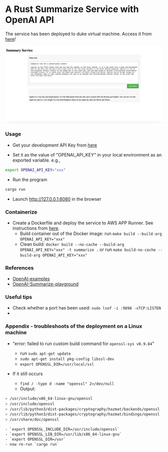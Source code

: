 # A Rust Summarize Service with OpenAI API 

The service has been deployed to duke virtual machine. Access it from [here](http://vcm-30756.vm.duke.edu:8989/)!

![UI](summarize.png)

### Usage
- Get your development API Key from [here](https://platform.openai.com/account/api-keys)

- Set it as the value of "OPENAI_API_KEY" in your local environment as an exported variable. e.g.,
```bash
export OPENAI_API_KEY="xxx"
```

- Run the program
```bash
cargo run
```
- Launch http://127.0.0.1:8080 in the browser

### Containerize
- Create a Dockerfile and deploy the service to AWS APP Runner. See instructions from [here](https://github.com/nogibjj/rust-world-spr23/tree/main/actix-containerized-microservice-wk3/actixdocker#this-is-to-build-an-image-out-of-the-dockerfile).
    - Build container out of the Docker image: run `make build --build-arg OPENAI_API_KEY="xxx"`
    - Clean build: `docker build --no-cache --build-arg OPENAI_API_KEY="xxx" -t summarize .` or run `make build-no-cache --build-arg OPENAI_API_KEY="xxx"`

### References
- [OpenAI-examples](https://platform.openai.com/examples)
- [OpenAI-Summarize-playground](https://platform.openai.com/playground/p/default-summarize?model=text-davinci-003)


### Useful tips
- Check whether a port has been used: `sudo lsof -i :9898 -sTCP:LISTEN`
- 
### Appendix - troubleshoots of the deployment on a Linux machine
- "error: failed to run custom build command for `openssl-sys v0.9.84`"
    - run `sudo apt-get update`
    - `sudo apt-get install pkg-config libssl-dev`
    - `export OPENSSL_DIR=/usr/local/ssl`

- If it still occurs
    - `find / -type d -name "openssl" 2>/dev/null`
    - Output:
```bash
> /usr/include/x86_64-linux-gnu/openssl
> /usr/include/openssl
> /usr/lib/python3/dist-packages/cryptography/hazmat/backends/openssl
> /usr/lib/python3/dist-packages/cryptography/hazmat/bindings/openssl
> /usr/share/doc/openssl
```
    - `export OPENSSL_INCLUDE_DIR=/usr/include/openssl`
    - `export OPENSSL_LIB_DIR=/usr/lib/x86_64-linux-gnu`
    - `export OPENSSL_DIR=/usr`
    - now re-run `cargo run`
